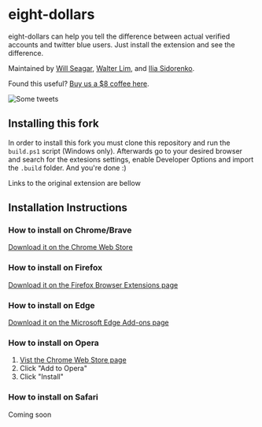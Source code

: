 ﻿# eight-dollars

eight-dollars can help you tell the difference between actual verified accounts and twitter blue users. Just install the extension and see the difference.

Maintained by [Will Seagar](https://twitter.com/willseagar), [Walter Lim](https://twitter.com/iWaltzAround), and [Ilia Sidorenko](https://twitter.com/noway421). 

Found this useful? [Buy us a $8 coffee here](https://www.buymeacoffee.com/eightdollars).

![Some tweets](./assets/example.png)

## Installing this fork

In order to install this fork you must clone this repository and run the `build.ps1` script (Windows only). Afterwards go to your desired browser and search for the extesions settings, enable Developer Options and import the `.build` folder. And you're done :)

Links to the original extension are bellow

## Installation Instructions

### How to install on Chrome/Brave

[Download it on the Chrome Web Store](https://chrome.google.com/webstore/detail/eight-dollars/fjbponfbognnefnmbffcfllkibbbobki)

### How to install on Firefox

[Download it on the Firefox Browser Extensions page](https://addons.mozilla.org/en-US/firefox/addon/eightdollars/) 

### How to install on Edge

[Download it on the Microsoft Edge Add-ons page](https://microsoftedge.microsoft.com/addons/detail/eight-dollars/ehfacgbckjlegnlledgpkmkfbemhkknh) 

### How to install on Opera

1. [Vist the Chrome Web Store page](https://chrome.google.com/webstore/detail/eight-dollars/fjbponfbognnefnmbffcfllkibbbobki)
2. Click "Add to Opera"
3. Click "Install"

### How to install on Safari

Coming soon
